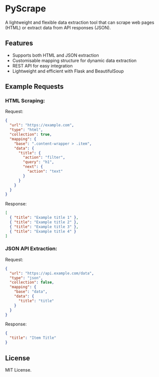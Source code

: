 # PyScrape

A lightweight and flexible data extraction tool that can scrape web pages (HTML) or extract data from API responses (JSON).

## Features
- Supports both HTML and JSON extraction
- Customisable mapping structure for dynamic data extraction
- REST API for easy integration
- Lightweight and efficient with Flask and BeautifulSoup

## Example Requests

### HTML Scraping:
Request:
```json
{
  "url": "https://example.com",
  "type": "html",
  "collection": true,
  "mapping": {
    "base": ".content-wrapper > .item",
    "data": {
      "title": {
        "action": "filter",
        "query": "h1",
        "next": {
          "action": "text"
        }
      }
    }
  }
}
```
Response:
```json
[
  { "title": "Example title 1" },
  { "title": "Example title 2" },
  { "title": "Example title 3" },
  { "title": "Example title 4" }
]
```

### JSON API Extraction:
Request:
```json
{
  "url": "https://api.example.com/data",
  "type": "json",
  "collection": false,
  "mapping": {
    "base": "data",
    "data": {
      "title": "title"
    }
  }
}
```
Response:
```json
{
  "title": "Item Title"
}
```

## License

MIT License.
